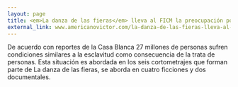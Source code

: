 ```yaml
---
layout: page
title: <em>La danza de las fieras</em> lleva al FICM la preocupación por la trata de personas
external_link: www.americanovictor.com/la-danza-de-las-fieras-lleva-al-ficm-la-preocupacion-por-la-trata-de-personas/
---
```


De acuerdo con reportes de la Casa Blanca 27 millones de personas sufren condiciones similares a la esclavitud como consecuencia de la trata de personas. Esta situación es abordada en los seis cortometrajes que forman parte de La danza de las fieras, se aborda en cuatro ficciones y dos documentales.
